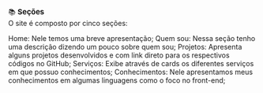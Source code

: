 📚 <strong> <span style="font-size: 15px;"> Seções </span> </strong> <br>
O site é composto por cinco seções:

Home: Nele temos uma breve apresentação;
Quem sou: Nessa seção tenho uma descrição dizendo um pouco sobre quem sou;
Projetos: Apresenta alguns projetos desenvolvidos e com link direto para os respectivos códigos no GitHub;
Serviços: Exibe através de cards os diferentes serviços em que possuo conhecimentos;
Conhecimentos: Nele apresentamos meus conhecimentos em algumas linguagens como o foco no front-end;
